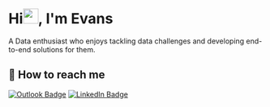 # Hi<img src="https://media.giphy.com/media/hvRJCLFzcasrR4ia7z/giphy.gif" width="30px">, I'm Evans

A Data enthusiast who enjoys tackling data challenges and developing end-to-end solutions for them.

## 📮 How to reach me

[![Outlook Badge](https://img.shields.io/badge/Microsoft_Outlook-0078D4?style=plastic&logo=microsoft-outlook&logoColor=white&?link=mailto:evans.witte@otto.de)](mailto:evans.witte@otto.de)
[![LinkedIn Badge](https://img.shields.io/badge/LinkedIn%20-%230A66C2?style=plastic&logo=linkedin&logoColor=white&?&link=https://www.linkedin.com/in/evans-witte421992/)](https://www.linkedin.com/in/evans-witte421992/)

